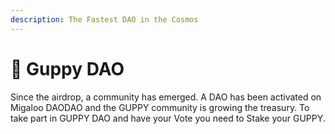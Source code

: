 ```yaml
---
description: The Fastest DAO in the Cosmos
---
```


# 🐠 Guppy DAO

Since the airdrop, a community has emerged. A DAO has been activated on Migaloo DAODAO and the GUPPY community is growing the treasury. To take part in GUPPY DAO and have your Vote you need to Stake your GUPPY.
